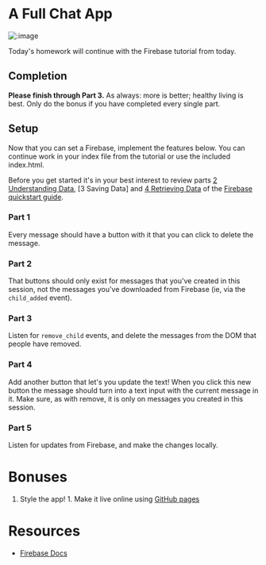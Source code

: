 # A Full Chat App

![:image](http://www.heyuguys.com/images/2010/11/Chatroom1.jpg)

Today's homework will continue with the Firebase tutorial from today.

## Completion

**Please finish through Part 3.** As always: more is better; healthy living is
best. Only do the bonus if you have completed every single part.

## Setup

Now that you can set a Firebase, implement the features below. You can continue
work in your index file from the tutorial or use the included index.html.

Before you get started it's in your best interest to review parts [2 Understanding Data](https://www.firebase.com/docs/web/guide/understanding-data.html), [3 Saving Data] and [4 Retrieving Data](https://www.firebase.com/docs/web/guide/saving-data.html) of 
the [Firebase quickstart guide](https://www.firebase.com/docs/web/guide/).

### Part 1

Every message should have a button with it that you can click to delete the
message.

### Part 2

That buttons should only exist for messages that you've created in this session,
not the messages you've downloaded from Firebase (ie, via the `child_added`
event).

### Part 3

Listen for `remove_child` events, and delete the messages from the DOM that
people have removed.

### Part 4

Add another button that let's you update the text!  When you click this new
button the message should turn into a text input with the current message in it.
Make sure, as with remove, it is only on messages you created in this session.

### Part 5

Listen for updates from Firebase, and make the changes locally.

# Bonuses

1. Style the app! 1. Make it live online using [GitHub
pages](https://pages.github.com/)

# Resources

- [Firebase Docs](https://www.firebase.com/docs/web/)
